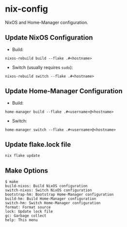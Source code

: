 # nix-config

NixOS and Home-Manager configuration.

## Update NixOS Configuration

* Build:

```shell
nixos-rebuild build --flake .#<hostname>
```

* Switch (usually requires `sudo`):

```shell
nixos-rebuild switch --flake .#<hostname>
```

## Update Home-Manager Configuration

* Build:

```shell
home-manager build --flake .#<username>@<hostname>
```

* Switch:

```shell
home-manager switch --flake .#<username>@<hostname>
```

## Update flake.lock file

```shell
nix flake update
```

## Make Options

```shell
$ make
build-nixos: Build NixOS configuration
switch-nixos: Switch NixOS configuration
bootstrap-hm: Bootstrap Home-Manager configuration
build-hm: Build Home-Manager configuration
switch-hm: Switch Home-Manager configuration
format: Format source
lock: Update lock file
gc: Garbage collect
help: This menu
```
